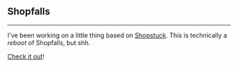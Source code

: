 ## Shopfalls
---
I've been working on a little thing based on [Shopstuck](https://other-space.neocities.org/start.html). This is technically a *reboot* of Shopfalls, but shh.

[Check it out](/shopstuck/prelude/)!